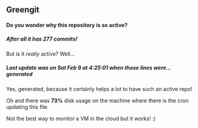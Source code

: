 ## Greengit

#### Do you wonder why this repository is so active?

##### After all it has 277 commits!

But is it *really* active? Well...

##### Last update was on Sat Feb 9 at 4:25:01 when those lines were... generated

Yes, generated, because it certainly helps a lot to have such an active repo!

Oh and there was **73%** disk usage on the machine
where there is the cron updating this file.

Not the best way to monitor a VM in the cloud but it works! :)
